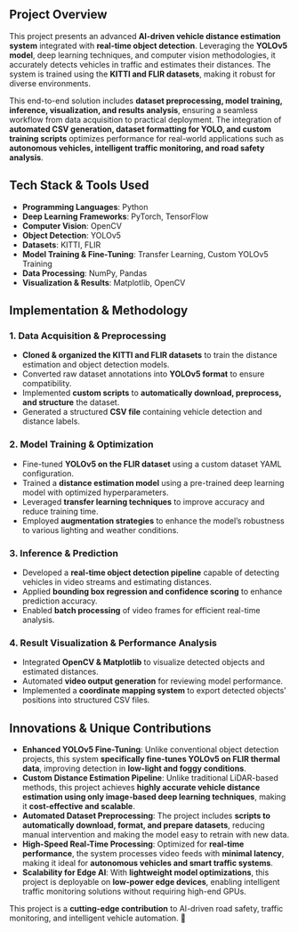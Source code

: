 ## **Project Overview**  
This project presents an advanced **AI-driven vehicle distance estimation system** integrated with **real-time object detection**. Leveraging the **YOLOv5 model**, deep learning techniques, and computer vision methodologies, it accurately detects vehicles in traffic and estimates their distances. The system is trained using the **KITTI and FLIR datasets**, making it robust for diverse environments.  

This end-to-end solution includes **dataset preprocessing, model training, inference, visualization, and results analysis**, ensuring a seamless workflow from data acquisition to practical deployment. The integration of **automated CSV generation, dataset formatting for YOLO, and custom training scripts** optimizes performance for real-world applications such as **autonomous vehicles, intelligent traffic monitoring, and road safety analysis**.  

## **Tech Stack & Tools Used**  
- **Programming Languages**: Python  
- **Deep Learning Frameworks**: PyTorch, TensorFlow  
- **Computer Vision**: OpenCV  
- **Object Detection**: YOLOv5  
- **Datasets**: KITTI, FLIR  
- **Model Training & Fine-Tuning**: Transfer Learning, Custom YOLOv5 Training  
- **Data Processing**: NumPy, Pandas  
- **Visualization & Results**: Matplotlib, OpenCV  

## **Implementation & Methodology**  

### **1. Data Acquisition & Preprocessing**  
- **Cloned & organized the KITTI and FLIR datasets** to train the distance estimation and object detection models.  
- Converted raw dataset annotations into **YOLOv5 format** to ensure compatibility.  
- Implemented **custom scripts** to **automatically download, preprocess, and structure** the dataset.  
- Generated a structured **CSV file** containing vehicle detection and distance labels.  

### **2. Model Training & Optimization**  
- Fine-tuned **YOLOv5 on the FLIR dataset** using a custom dataset YAML configuration.  
- Trained a **distance estimation model** using a pre-trained deep learning model with optimized hyperparameters.  
- Leveraged **transfer learning techniques** to improve accuracy and reduce training time.  
- Employed **augmentation strategies** to enhance the model’s robustness to various lighting and weather conditions.  

### **3. Inference & Prediction**  
- Developed a **real-time object detection pipeline** capable of detecting vehicles in video streams and estimating distances.  
- Applied **bounding box regression and confidence scoring** to enhance prediction accuracy.  
- Enabled **batch processing** of video frames for efficient real-time analysis.  

### **4. Result Visualization & Performance Analysis**  
- Integrated **OpenCV & Matplotlib** to visualize detected objects and estimated distances.  
- Automated **video output generation** for reviewing model performance.  
- Implemented a **coordinate mapping system** to export detected objects' positions into structured CSV files.  

## **Innovations & Unique Contributions**  
- **Enhanced YOLOv5 Fine-Tuning**: Unlike conventional object detection projects, this system **specifically fine-tunes YOLOv5 on FLIR thermal data**, improving detection in **low-light and foggy conditions**.  
- **Custom Distance Estimation Pipeline**: Unlike traditional LiDAR-based methods, this project achieves **highly accurate vehicle distance estimation using only image-based deep learning techniques**, making it **cost-effective and scalable**.  
- **Automated Dataset Preprocessing**: The project includes **scripts to automatically download, format, and prepare datasets**, reducing manual intervention and making the model easy to retrain with new data.  
- **High-Speed Real-Time Processing**: Optimized for **real-time performance**, the system processes video feeds with **minimal latency**, making it ideal for **autonomous vehicles and smart traffic systems**.  
- **Scalability for Edge AI**: With **lightweight model optimizations**, this project is deployable on **low-power edge devices**, enabling intelligent traffic monitoring solutions without requiring high-end GPUs.  

This project is a **cutting-edge contribution** to AI-driven road safety, traffic monitoring, and intelligent vehicle automation. 🚀
